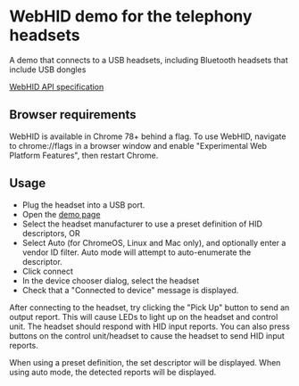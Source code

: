 # WebHID demo for the telephony headsets

A demo that connects to a USB headsets, including Bluetooth headsets that include USB dongles

[WebHID API specification](https://wicg.github.io/webhid/index.html)


## Browser requirements

WebHID is available in Chrome 78+ behind a flag. To use WebHID, navigate to chrome://flags in a browser window and enable "Experimental Web Platform Features", then restart Chrome.

## Usage

* Plug the headset into a USB port.
* Open the [demo page](https://rpaskowitz.github.io/telephony-webhid-demo/)
* Select the headset manufacturer to use a preset definition of HID descriptors, OR
* Select Auto (for ChromeOS, Linux and Mac only), and optionally enter a vendor ID filter. Auto mode will attempt to auto-enumerate the descriptor.
* Click connect
* In the device chooser dialog, select the headset
* Check that a "Connected to device" message is displayed.

After connecting to the headset, try clicking the "Pick Up" button to send an output report. This will cause LEDs to light up on the headset and control unit. The headset should respond with HID input reports. You can also press buttons on the control unit/headset to cause the headset to send HID input reports.

When using a preset definition, the set descriptor will be displayed. When using auto mode, the detected reports will be displayed.
